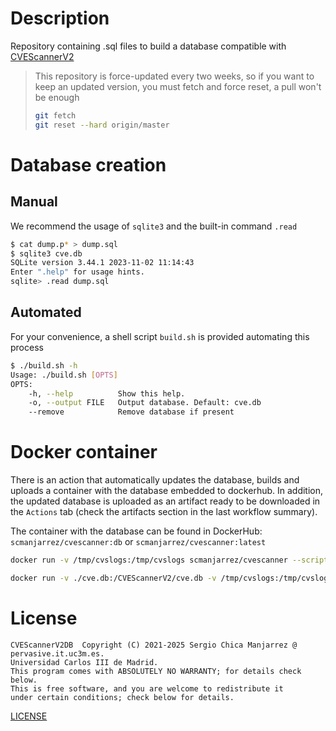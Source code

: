 # Description
Repository containing .sql files to build a database compatible with
[CVEScannerV2](https://github.com/scmanjarrez/CVEScannerV2)

> This repository is force-updated every two weeks, so if you want to keep an
> updated version, you must fetch and force reset, a pull won't be enough
> ```bash
> git fetch
> git reset --hard origin/master
> ```

# Database creation
## Manual
We recommend the usage of `sqlite3` and the built-in command `.read`

```bash
$ cat dump.p* > dump.sql
$ sqlite3 cve.db
SQLite version 3.44.1 2023-11-02 11:14:43
Enter ".help" for usage hints.
sqlite> .read dump.sql
```

## Automated
For your convenience, a shell script `build.sh` is provided automating this process

```bash
$ ./build.sh -h
Usage: ./build.sh [OPTS]
OPTS:
    -h, --help          Show this help.
    -o, --output FILE   Output database. Default: cve.db
    --remove            Remove database if present
```

# Docker container
There is an action that automatically updates the database, builds and uploads a container
with the database embedded to dockerhub. In addition, the updated database is uploaded
as an artifact ready to be downloaded in the `Actions` tab (check the artifacts section
in the last workflow summary).

The container with the database can be found in DockerHub: `scmanjarrez/cvescanner:db` or `scmanjarrez/cvescanner:latest`

```bash
docker run -v /tmp/cvslogs:/tmp/cvslogs scmanjarrez/cvescanner --script-args log=/tmp/cvslogs/scan.log,json=/tmp/cvslogs/scan.json <TARGET>

docker run -v ./cve.db:/CVEScannerV2/cve.db -v /tmp/cvslogs:/tmp/cvslogs scmanjarrez/cvescanner:nodb --script-args log=/tmp/cvslogs/cvescannerv2.log,json=/tmp/cvslogs/cvescannerv2.json <TARGET>
```

# License
    CVEScannerV2DB  Copyright (C) 2021-2025 Sergio Chica Manjarrez @ pervasive.it.uc3m.es.
    Universidad Carlos III de Madrid.
    This program comes with ABSOLUTELY NO WARRANTY; for details check below.
    This is free software, and you are welcome to redistribute it
    under certain conditions; check below for details.

[LICENSE](LICENSE)
